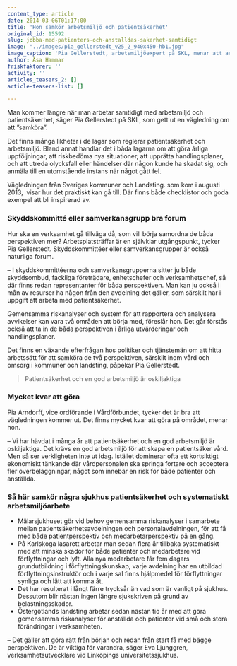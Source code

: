```yaml
---
content_type: article
date: 2014-03-06T01:17:00
title: 'Hon samkör arbetsmiljö och patientsäkerhet'
original_id: 15592
slug: jobba-med-patienters-och-anstalldas-sakerhet-samtidigt
image: "../images/pia_gellerstedt_v25_2_940x450-hb1.jpg"
image_caption: 'Pia Gellerstedt, arbetsmiljöexpert på SKL, menar att arbetsplatsträffar,  skyddskommittéer och samverkansgrupper är naturliga forum för att samköra frågor om arbetsmiljö och patientsäkerhet.'
author: Åsa Hammar
friskfaktorer: ''
activity: ''
articles_teasers_2: []
article-teasers-list: []

---
```


Man kommer längre när man arbetar samtidigt med arbetsmiljö och patientsäkerhet, säger Pia Gellerstedt på SKL, som gett ut en vägledning om att ”samköra”.

Det finns många likheter i de lagar som reglerar patientsäkerhet och arbetsmiljö. Bland annat handlar det i båda lagarna om att göra årliga uppföljningar, att riskbedöma nya situationer, att upprätta handlingsplaner, och att utreda olycksfall eller händelser där någon kunde ha skadat sig, och anmäla till en utomstående instans när något gått fel.

Vägledningen från Sveriges kommuner och Landsting. som kom i augusti 2013,  visar hur det praktiskt kan gå till. Där finns både checklistor och goda exempel att bli inspirerad av.

### Skyddskommitté eller samverkansgrupp bra forum

Hur ska en verksamhet gå tillväga då, som vill börja samordna de båda perspektiven mer? Arbetsplatsträffar är en självklar utgångspunkt, tycker Pia Gellerstedt. Skyddskommittéer eller samverkansgrupper är också naturliga forum.

– I skyddskommittéerna och samverkansgrupperna sitter ju både skyddsombud, fackliga företrädare, enhetschefer och verksamhetschef, så där finns redan representanter för båda perspektiven. Man kan ju också i mån av resurser ha någon från den avdelning det gäller, som särskilt har i uppgift att arbeta med patientsäkerhet.

Gemensamma riskanalyser och system för att rapportera och analysera avvikelser kan vara två områden att börja med, föreslår hon. Det går förstås också att ta in de båda perspektiven i årliga utvärderingar och handlingsplaner.

Det finns en växande efterfrågan hos politiker och tjänstemän om att hitta arbetssätt för att samköra de två perspektiven, särskilt inom vård och omsorg i kommuner och landsting, påpekar Pia Gellerstedt.

> Patientsäkerhet och en god arbetsmiljö är oskiljaktiga

### Mycket kvar att göra

Pia Arndorff, vice ordförande i Vårdförbundet, tycker det är bra att vägledningen kommer ut. Det finns mycket kvar att göra på området, menar hon.

– Vi har hävdat i många år att patientsäkerhet och en god arbetsmiljö är oskiljaktiga. Det krävs en god arbetsmiljö för att skapa en patientsäker vård. Men så ser verkligheten inte ut idag. Istället dominerar ofta ett kortsiktigt ekonomiskt tänkande där vårdpersonalen ska springa fortare och acceptera fler överbeläggningar, något som innebär en risk för både patienter och anställda.

### Så här samkör några sjukhus patientsäkerhet och systematiskt arbetsmiljöarbete

*   Mälarsjukhuset gör vid behov gemensamma riskanalyser i samarbete mellan patientsäkerhetsavdelningen och personalavdelningen, för att få med både patientperspektiv och medarbetarperspektiv på en gång.
*   På Karlskoga lasarett arbetar man sedan flera år tillbaka systematiskt med att minska skador för både patienter och medarbetare vid förflyttningar och lyft. Alla nya medarbetare får fem dagars grundutbildning i förflyttningskunskap, varje avdelning har en utbildad förflyttningsinstruktör och i varje sal finns hjälpmedel för förflyttningar synliga och lätt att komma åt.
*   Det har resulterat i långt färre trycksår än vad som är vanligt på sjukhus. Dessutom blir nästan ingen längre sjukskriven på grund av belastningsskador.
*   Östergötlands landsting arbetar sedan nästan tio år med att göra gemensamma riskanalyser för anställda och patienter vid små och stora förändringar i verksamheten.

– Det gäller att göra rätt från början och redan från start få med bägge perspektiven. De är viktiga för varandra, säger Eva Ljunggren, verksamhetsutvecklare vid Linköpings universitetssjukhus.

